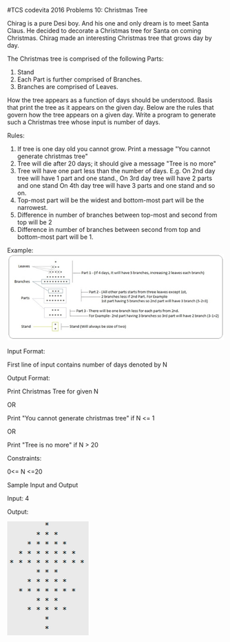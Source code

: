 #TCS codevita 2016 Problems 10: Christmas Tree

Chirag is a pure Desi boy. And his one and only dream is to meet Santa Claus. He decided to decorate a 
Christmas tree for Santa on coming Christmas. Chirag made an interesting Christmas tree that grows day by day.

The Christmas tree is comprised of the following Parts:

1. Stand 
2. Each Part is further comprised of Branches. 
3. Branches are comprised of Leaves.

How the tree appears as a function of days should be understood. Basis that print the tree as it appears on 
the given day. Below are the rules that govern how the tree appears on a given day. Write a program to 
generate such a Christmas tree whose input is number of days.

Rules:

1. If tree is one day old you cannot grow. Print a message "You cannot generate christmas tree" 
2. Tree will die after 20 days; it should give a message "Tree is no more" 
3. Tree will have one part less than the number of days. E.g. On 2nd day tree will have 1 part and one stand., On 3rd day tree will have 2 parts and one stand On 4th day tree will have 3 parts and one stand and so on. 
4. Top-most part will be the widest and bottom-most part will be the narrowest. 
5. Difference in number of branches between top-most and second from top will be 2 
6. Difference in number of branches between second from top and bottom-most part will be 1.

Example:
![Example](images/Codevita_Christmas_tree1.png)


Input Format:

First line of input contains number of days denoted by N

Output Format:

Print Christmas Tree for given N

OR

Print "You cannot generate christmas tree" if N <= 1

OR

Print "Tree is no more" if N > 20

Constraints:

0<= N <=20

Sample Input and Output

Input:
4

Output:

![output](images/Codevita_Christmas_tree2.png)
